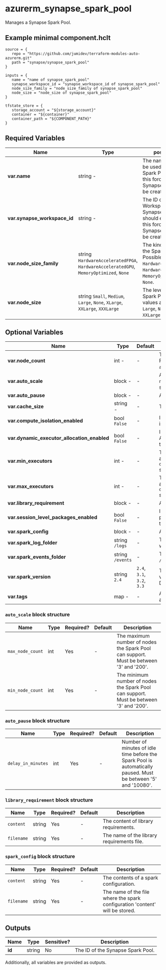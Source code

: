 # azurerm_synapse_spark_pool

Manages a Synapse Spark Pool.

## Example minimal component.hclt

```hcl
source = {
   repo = "https://github.com/jumidev/terraform-modules-auto-azurerm.git" 
   path = "synapse/synapse_spark_pool" 
}

inputs = {
   name = "name of synapse_spark_pool" 
   synapse_workspace_id = "synapse_workspace_id of synapse_spark_pool" 
   node_size_family = "node_size_family of synapse_spark_pool" 
   node_size = "node_size of synapse_spark_pool" 
}

tfstate_store = {
   storage_account = "${storage_account}" 
   container = "${container}" 
   container_path = "${COMPONENT_PATH}" 
}

```

## Required Variables

| Name | Type |  possible values |  Description |
| ---- | --------- |  ----------- | ----------- |
| **var.name** | string  -  |  The name which should be used for this Synapse Spark Pool. Changing this forces a new Synapse Spark Pool to be created. | 
| **var.synapse_workspace_id** | string  -  |  The ID of the Synapse Workspace where the Synapse Spark Pool should exist. Changing this forces a new Synapse Spark Pool to be created. | 
| **var.node_size_family** | string  `HardwareAcceleratedFPGA`, `HardwareAcceleratedGPU`, `MemoryOptimized`, `None`  |  The kind of nodes that the Spark Pool provides. Possible values are `HardwareAcceleratedFPGA`, `HardwareAcceleratedGPU`, `MemoryOptimized`, and `None`. | 
| **var.node_size** | string  `Small`, `Medium`, `Large`, `None`, `XLarge`, `XXLarge`, `XXXLarge`  |  The level of node in the Spark Pool. Possible values are `Small`, `Medium`, `Large`, `None`, `XLarge`, `XXLarge` and `XXXLarge`. | 

## Optional Variables

| Name | Type |  Default  |  possible values |  Description |
| ---- | --------- |  ----------- | ----------- | ----------- |
| **var.node_count** | int  -  |  -  |  The number of nodes in the Spark Pool. Exactly one of `node_count` or `auto_scale` must be specified. | 
| **var.auto_scale** | block  -  |  -  |  An `auto_scale` block. Exactly one of `node_count` or `auto_scale` must be specified. | 
| **var.auto_pause** | block  -  |  -  |  An `auto_pause` block. | 
| **var.cache_size** | string  -  |  -  |  The cache size in the Spark Pool. | 
| **var.compute_isolation_enabled** | bool  `False`  |  -  |  Indicates whether compute isolation is enabled or not. Defaults to `false`. | 
| **var.dynamic_executor_allocation_enabled** | bool  `False`  |  -  |  Indicates whether Dynamic Executor Allocation is enabled or not. Defaults to `false`. | 
| **var.min_executors** | int  -  |  -  |  The minimum number of executors allocated only when `dynamic_executor_allocation_enabled` set to `true`. | 
| **var.max_executors** | int  -  |  -  |  The maximum number of executors allocated only when `dynamic_executor_allocation_enabled` set to `true`. | 
| **var.library_requirement** | block  -  |  -  |  A `library_requirement` block. | 
| **var.session_level_packages_enabled** | bool  `False`  |  -  |  Indicates whether session level packages are enabled or not. Defaults to `false`. | 
| **var.spark_config** | block  -  |  -  |  A `spark_config` block. | 
| **var.spark_log_folder** | string  `/logs`  |  -  |  The default folder where Spark logs will be written. Defaults to `/logs`. | 
| **var.spark_events_folder** | string  `/events`  |  -  |  The Spark events folder. Defaults to `/events`. | 
| **var.spark_version** | string  `2.4`  |  `2.4`, `3.1`, `3.2`, `3.3`  |  The Apache Spark version. Possible values are `2.4` , `3.1` , `3.2` and `3.3`. Defaults to `2.4`. | 
| **var.tags** | map  -  |  -  |  A mapping of tags which should be assigned to the Synapse Spark Pool. | 

### `auto_scale` block structure

| Name | Type | Required? | Default | Description |
| ---- | ---- | --------- | ------- | ----------- |
| `max_node_count` | int | Yes | - | The maximum number of nodes the Spark Pool can support. Must be between '3' and '200'. |
| `min_node_count` | int | Yes | - | The minimum number of nodes the Spark Pool can support. Must be between '3' and '200'. |

### `auto_pause` block structure

| Name | Type | Required? | Default | Description |
| ---- | ---- | --------- | ------- | ----------- |
| `delay_in_minutes` | int | Yes | - | Number of minutes of idle time before the Spark Pool is automatically paused. Must be between '5' and '10080'. |

### `library_requirement` block structure

| Name | Type | Required? | Default | Description |
| ---- | ---- | --------- | ------- | ----------- |
| `content` | string | Yes | - | The content of library requirements. |
| `filename` | string | Yes | - | The name of the library requirements file. |

### `spark_config` block structure

| Name | Type | Required? | Default | Description |
| ---- | ---- | --------- | ------- | ----------- |
| `content` | string | Yes | - | The contents of a spark configuration. |
| `filename` | string | Yes | - | The name of the file where the spark configuration 'content' will be stored. |



## Outputs

| Name | Type | Sensitive? | Description |
| ---- | ---- | --------- | --------- |
| **id** | string | No  | The ID of the Synapse Spark Pool. | 

Additionally, all variables are provided as outputs.
